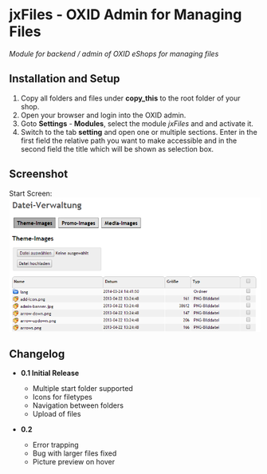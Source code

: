 # jxFiles - OXID Admin for Managing Files

*Module for backend / admin of OXID eShops for managing files*

## Installation and Setup
1. Copy all folders and files under **copy\_this** to the root folder of your shop.
2. Open your browser and login into the OXID admin.
3. Goto **Settings** - **Modules**, select the module _jxFiles_ and and activate it.
4. Switch to the tab **setting** and open one or multiple sections. Enter in the first field the relative path you want to make accessible and in the second field the title which will be shown as selection box. 

## Screenshot

Start Screen:  
![Active column](https://github.com/job963/jxFiles/raw/master/docs/img/screenshot.png)

## Changelog

* **0.1 Initial Release**
  * Multiple start folder supported
  * Icons for filetypes
  * Navigation between folders
  * Upload of files
  
* **0.2** 
  * Error trapping
  * Bug with larger files fixed 
  * Picture preview on hover